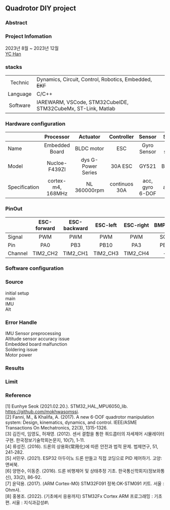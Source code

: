## Quadrotor DIY project 

### Abstract

### Project Infomation
2023년 8월 ~ 2023년 12월\
[YC Han](https://github.com/OProcessing)

### stacks
|||
|:---:|:---|
| Technic | Dynamics, Circuit, Control, Robotics, Embedded, ~~EKF~~ |
| Language | C/C++ |
| Software | IAREWARM, VSCode, STM32CubeIDE, STM32CubeMx, ST-Link, Matlab |


### Hardware configuration
||Processor|Actuator|Controller|Sensor|Sensor|
|-|:--:|:--:|:--:|:--:|:--:|
|Name|Embedded Board|BLDC motor|ESC|Gyro Sensor|Alt sensor|
|Model|Nucloe-F439ZI|dys G-Power Series|30A ESC|GY521|BMP180|
|Specification|cortex-m4, 168MHz|NL 360000rpm|continuos 30A|acc, gyro 6-DOF|altitude|
### PinOut
||ESC-forward|ESC-backward|ESC-left|ESC-right|BMP180|BMP180|GY-521|GY-521|
|:---|:--:|:--:|:--:|:--:|:--:|:--:|:--:|:--:|
|Signal|PWM|PWM|PWM|PWM|SCL|SDA|SCL|SDA|
|Pin|PA0|PB3|PB10|PA3|PB9|PB6|PF1|PF0|
|Channel|TIM2_CH2|TIM2_CH1|TIM2_CH3|TIM2_CH4|-|-|-|-|
### Software configuration
### Source
initial setup\
main\
IMU\
Alt
### Error Handle
IMU Sensor preprocessing\
Altitude sensor accuracy issue\
Embedded board malfunction\
Soldering issue\
Motor power
### Results
### Limit
### Reference
[1] Eunhye Seok (2021.02.20.). STM32_HAL_MPU6050_lib. https://github.com/mokhwasomssi. \
[2] Fanni, M., & Khalifa, A. (2017). A new 6-DOF quadrotor manipulation system: Design, kinematics, dynamics, and control. IEEE/ASME Transactions On Mechatronics, 22(3), 1315-1326.\
[3] 김진석, 임영도, 허재영. (2012). 센서 결합을 통한 쿼드콥터의 자세제어 시뮬레이터 구현. 한국정보기술학회논문지, 10(7), 1-11.\
[4] 류성진. (2016). 드론의 상용화(常用化)에 따른 안전과 법적 문제. 법제연구, 51, 241-282.\
[5] 서민우. (2021). ESP32 아두이노 드론 만들고 직접 코딩으로 PID 제어하기. 고양: 앤써북.\
[6] 양현수, 이동준. (2016). 드론 비행제어 및 상태추정 기초. 한국통신학회지(정보와통신), 33(2), 86-92.\
[7] 윤덕용. (2017). (ARM Cortex-M0) STM32F091 정복:OK-STM091 키트. 서울 : Ohm사.\
[8] 홍봉조. (2022). (기초에서 응용까지) STM32Fx Cortex ARM 프로그래밍 : 기초편. 서울 : 지식과감성#\

